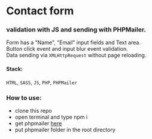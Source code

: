 # Contact form
### validation with JS and sending with PHPMailer.
Form has a "Name", "Email" input fields and Text area.  
Button click event and input blur event validation.  
Data sending via `XMLHttpRequest` without page reloading.

#### Stack: 
`HTML`, `SASS`, `JS`, `PHP`, `PHPMailer`


### How to use:
* clone this repo
* open terminal and type npm i
* get phpmailer [here](https://github.com/PHPMailer/PHPMailer)  
* put phpmailer folder in the root directory
